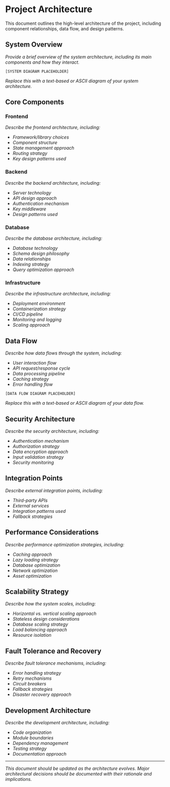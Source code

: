 # Project Architecture

This document outlines the high-level architecture of the project, including component relationships, data flow, and design patterns.

## System Overview

*Provide a brief overview of the system architecture, including its main components and how they interact.*

```
[SYSTEM DIAGRAM PLACEHOLDER]
```

*Replace this with a text-based or ASCII diagram of your system architecture.*

## Core Components

### Frontend

*Describe the frontend architecture, including:*
- *Framework/library choices*
- *Component structure*
- *State management approach*
- *Routing strategy*
- *Key design patterns used*

### Backend

*Describe the backend architecture, including:*
- *Server technology*
- *API design approach*
- *Authentication mechanism*
- *Key middleware*
- *Design patterns used*

### Database

*Describe the database architecture, including:*
- *Database technology*
- *Schema design philosophy*
- *Data relationships*
- *Indexing strategy*
- *Query optimization approach*

### Infrastructure

*Describe the infrastructure architecture, including:*
- *Deployment environment*
- *Containerization strategy*
- *CI/CD pipeline*
- *Monitoring and logging*
- *Scaling approach*

## Data Flow

*Describe how data flows through the system, including:*
- *User interaction flow*
- *API request/response cycle*
- *Data processing pipeline*
- *Caching strategy*
- *Error handling flow*

```
[DATA FLOW DIAGRAM PLACEHOLDER]
```

*Replace this with a text-based or ASCII diagram of your data flow.*

## Security Architecture

*Describe the security architecture, including:*
- *Authentication mechanism*
- *Authorization strategy*
- *Data encryption approach*
- *Input validation strategy*
- *Security monitoring*

## Integration Points

*Describe external integration points, including:*
- *Third-party APIs*
- *External services*
- *Integration patterns used*
- *Fallback strategies*

## Performance Considerations

*Describe performance optimization strategies, including:*
- *Caching approach*
- *Lazy loading strategy*
- *Database optimization*
- *Network optimization*
- *Asset optimization*

## Scalability Strategy

*Describe how the system scales, including:*
- *Horizontal vs. vertical scaling approach*
- *Stateless design considerations*
- *Database scaling strategy*
- *Load balancing approach*
- *Resource isolation*

## Fault Tolerance and Recovery

*Describe fault tolerance mechanisms, including:*
- *Error handling strategy*
- *Retry mechanisms*
- *Circuit breakers*
- *Fallback strategies*
- *Disaster recovery approach*

## Development Architecture

*Describe the development architecture, including:*
- *Code organization*
- *Module boundaries*
- *Dependency management*
- *Testing strategy*
- *Documentation approach*

---

*This document should be updated as the architecture evolves. Major architectural decisions should be documented with their rationale and implications.* 